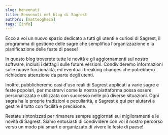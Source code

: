 ```yaml
---
slug: benvenuti
title: Benvenuti nel blog di Sagrest
authors: [matteogheza]
tags: [info]
---
```


Ecco a voi un nuovo spazio dedicato a tutti gli utenti e curiosi di Sagrest, il programma di gestione delle sagre che semplifica l'organizzazione e la pianificazione delle feste di paese!

<!-- truncate -->

In questo blog troverete tutte le novità e gli aggiornamenti sul nostro software, inclusi i dettagli sulle future versioni. Condivideremo informazioni sulle nuove funzionalità, ed eventuali breaking changes che potrebbero richiedere attenzione da parte degli utenti.

Inoltre, pubblicheremo casi d'uso reali di Sagrest applicati a varie sagre e feste popolari, per mostrarvi come la nostra piattaforma possa essere personalizzata e utilizzata con successo nelle più diverse situazioni. Ogni sagra ha le proprie tradizioni e peculiarità, e Sagrest è qui per aiutarvi a gestire il tutto con facilità e precisione.

Restate sintonizzati per rimanere sempre aggiornati sui miglioramenti e le novità di Sagrest. Siamo entusiasti di condividere con voi il nostro percorso verso un modo più smart e organizzato di vivere le feste di paese!
